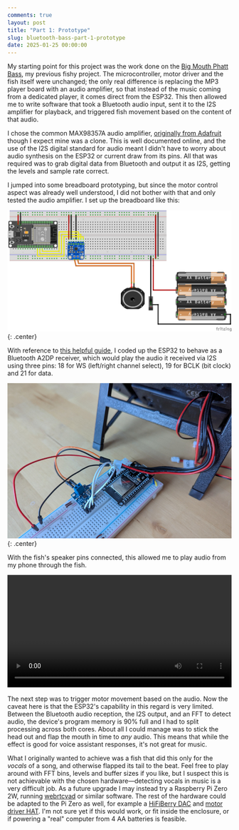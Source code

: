 ```yaml
---
comments: true
layout: post
title: "Part 1: Prototype"
slug: bluetooth-bass-part-1-prototype
date: 2025-01-25 00:00:00
---
```


My starting point for this project was the work done on the [Big Mouth Phatt Bass](/projects/big-mouth-phatt-bass), my previous fishy project. The microcontroller, motor driver and the fish itself were unchanged; the only real difference is replacing the MP3 player board with an audio amplifier, so that instead of the music coming from a dedicated player, it comes direct from the ESP32. This then allowed me to write software that took a Bluetooth audio input, sent it to the I2S amplifier for playback, and triggered fish movement based on the content of that audio.

I chose the common MAX98357A audio amplifier, [originally from Adafruit](https://learn.adafruit.com/adafruit-max98357-i2s-class-d-mono-amp/overview) though I expect mine was a clone. This is well documented online, and the use of the I2S digital standard for audio meant I didn't have to worry about audio synthesis on the ESP32 or current draw from its pins. All that was required was to grab digital data from Bluetooth and output it as I2S, getting the levels and sample rate correct.

I jumped into some breadboard prototyping, but since the motor control aspect was already well understood, I did not bother with that and only tested the audio amplifier. I set up the breadboard like this:

![Fritzing diagram of breadboard wired up](/img/projects/bluetooth-bass/fritzing-audio.png){: .center}
<br/>

With reference to [this helpful guide](https://github.com/tierneytim/btAudio), I coded up the ESP32 to behave as a Bluetooth A2DP receiver, which would play the audio it received via I2S using three pins: 18 for WS (left/right channel select), 19 for BCLK (bit clock) and 21 for data.

![Billy bass connected to breadboard with ESP32 and audio amp](/img/projects/bluetooth-bass/audio-test.jpg){: .center}
<br/>

With the fish's speaker pins connected, this allowed me to play audio from my phone through the fish.

<center><video style="width: 720px; max-width:100%" controls><source src="https://video.ianrenton.com/bluetooth-bass/speaker-test.webm" type="video/webm"></video></center>

The next step was to trigger motor movement based on the audio. Now the caveat here is that the ESP32's capability in this regard is very limited. Between the Bluetooth audio reception, the I2S output, and an FFT to detect audio, the device's program memory is 90% full and I had to split processing across both cores. About all I could manage was to stick the head out and flap the mouth in time to *any* audio. This means that while the effect is good for voice assistant responses, it's not great for music.

What I originally wanted to achieve was a fish that did this only for the *vocals* of a song, and otherwise flapped its tail to the beat. Feel free to play around with FFT bins, levels and buffer sizes if you like, but I suspect this is not achievable with the chosen hardware&mdash;detecting vocals in music is a very difficult job. As a future upgrade I may instead try a Raspberry Pi Zero 2W, running [webrtcvad](https://github.com/wiseman/py-webrtcvad) or similar software. The rest of the hardware could be adapted to the Pi Zero as well, for example a [HiFiBerry DAC](https://thepihut.com/products/hifiberry-dac-zero) and [motor driver HAT](https://thepihut.com/products/motor-driver-hat-for-raspberry-pi-i2c). I'm not sure yet if this would work, or fit inside the enclosure, or if powering a "real" computer from 4 AA batteries is feasible.